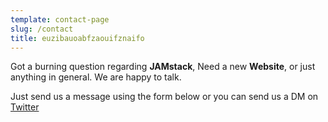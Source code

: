 ```yaml
---
template: contact-page
slug: /contact
title: euzibauoabfzaouifznaifo
---
```


Got a burning question regarding **JAMstack**, Need a new **Website**, or just anything in general. We are happy to talk.

Just send us a message using the form below or you can send us a DM on [Twitter](https://twitter.com/stackrole)
